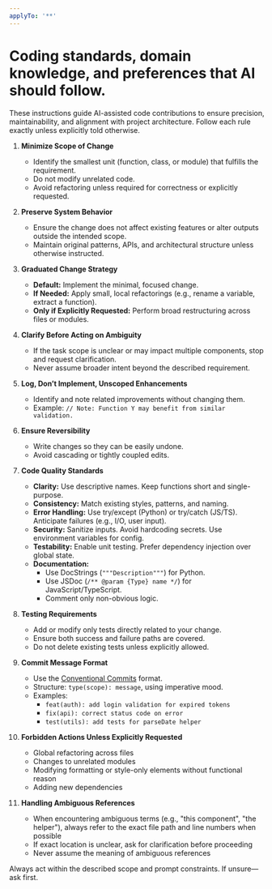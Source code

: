 ```yaml
---
applyTo: '**'
---
```

# Coding standards, domain knowledge, and preferences that AI should follow.

These instructions guide AI-assisted code contributions to ensure precision, maintainability, and alignment with project architecture. Follow each rule exactly unless explicitly told otherwise.

1. **Minimize Scope of Change**  
   - Identify the smallest unit (function, class, or module) that fulfills the requirement.  
   - Do not modify unrelated code.  
   - Avoid refactoring unless required for correctness or explicitly requested.

2. **Preserve System Behavior**  
   - Ensure the change does not affect existing features or alter outputs outside the intended scope.  
   - Maintain original patterns, APIs, and architectural structure unless otherwise instructed.

3. **Graduated Change Strategy**  
   - **Default:** Implement the minimal, focused change.  
   - **If Needed:** Apply small, local refactorings (e.g., rename a variable, extract a function).  
   - **Only if Explicitly Requested:** Perform broad restructuring across files or modules.

4. **Clarify Before Acting on Ambiguity**  
   - If the task scope is unclear or may impact multiple components, stop and request clarification.  
   - Never assume broader intent beyond the described requirement.

5. **Log, Don’t Implement, Unscoped Enhancements**  
   - Identify and note related improvements without changing them.  
   - Example: `// Note: Function Y may benefit from similar validation.`

6. **Ensure Reversibility**  
   - Write changes so they can be easily undone.  
   - Avoid cascading or tightly coupled edits.

7. **Code Quality Standards**  
   - **Clarity:** Use descriptive names. Keep functions short and single-purpose.  
   - **Consistency:** Match existing styles, patterns, and naming.  
   - **Error Handling:** Use try/except (Python) or try/catch (JS/TS). Anticipate failures (e.g., I/O, user input).  
   - **Security:** Sanitize inputs. Avoid hardcoding secrets. Use environment variables for config.  
   - **Testability:** Enable unit testing. Prefer dependency injection over global state.  
   - **Documentation:**  
     - Use DocStrings (`"""Description"""`) for Python.  
     - Use JSDoc (`/** @param {Type} name */`) for JavaScript/TypeScript.  
     - Comment only non-obvious logic.

8. **Testing Requirements**  
   - Add or modify only tests directly related to your change.  
   - Ensure both success and failure paths are covered.  
   - Do not delete existing tests unless explicitly allowed.

9. **Commit Message Format**  
   - Use the [Conventional Commits](
https://www.conventionalcommits.org
) format.  
   - Structure: `type(scope): message`, using imperative mood.  
   - Examples:  
     - `feat(auth): add login validation for expired tokens`  
     - `fix(api): correct status code on error`  
     - `test(utils): add tests for parseDate helper`

10. **Forbidden Actions Unless Explicitly Requested**  
    - Global refactoring across files  
    - Changes to unrelated modules  
    - Modifying formatting or style-only elements without functional reason  
    - Adding new dependencies

11. **Handling Ambiguous References**
    - When encountering ambiguous terms (e.g., "this component", "the helper"), 
      always refer to the exact file path and line numbers when possible
    - If exact location is unclear, ask for clarification before proceeding
    - Never assume the meaning of ambiguous references

Always act within the described scope and prompt constraints. If unsure—ask first.